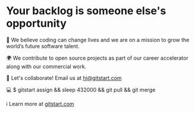 # Your backlog is someone else's opportunity 

🌱 We believe coding can change lives and we are on a mission to grow the world’s future software talent.

🌍 We contribute to open source projects as part of our career accelerator along with our commercial work.

👋 Let's collaborate! Email us at hi@gitstart.com

💻 $ gitstart assign && sleep 432000 && git pull && git merge

ℹ️ Learn more at [gitstart.com](https://www.gitstart.com/)
